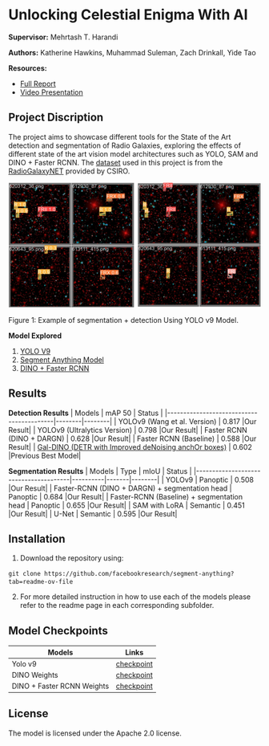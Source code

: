 #  Unlocking Celestial Enigma With AI

**Supervisor:** Mehrtash T. Harandi

**Authors:** Katherine Hawkins, Muhammad Suleman, Zach Drinkall, Yide Tao

**Resources:**
- [Full Report](https://github.com/katherinehawkins/FYPGalaxy/Final%20Report%20-%20ENG4072.pdf)
- [Video Presentation](https://monash.au.panopto.com/Panopto/Pages/Viewer.aspx?id=0a280098-8c8e-4223-92a4-b17300e56a46)

## Project Discription

The project aims to showcase different tools for the State of the Art detection and segmentation of Radio Galaxies, exploring the effects of different state of the art vision model architectures such as YOLO, SAM and DINO + Faster RCNN. The [dataset](https://data.csiro.au/collection/csiro%3A61068v1) used in this project is from the [RadioGalaxyNET](https://arxiv.org/abs/2312.00306) provided by CSIRO.

<p float="middle">
  <img src="0_images/demo1_seg_detect.png?raw" alt="Segmentation Detection Demo"/>
  <p>Figure 1: Example of segmentation + detection Using YOLO v9 Model.</p>
</p>

**Model Explored**
1. [YOLO V9](https://github.com/katherinehawkins/FYPGalaxy/YOLOv9)
2. [Segment Anything Model](https://github.com/katherinehawkins/FYPGalaxy/SAM)
3. [DINO + Faster RCNN](https://github.com/katherinehawkins/FYPGalaxy/DINOFasterRCNN)

## Results
**Detection Results**
| Models                                   | mAP 50 | Status |
|------------------------------------------|--------|--------|
| YOLOv9 (Wang et al. Version)             | 0.817  |Our Result|
| YOLOv9 (Ultralytics Version)             | 0.798  |Our Result|
| Faster RCNN (DINO + DARGN)               | 0.628  |Our Result|
| Faster RCNN (Baseline)                   | 0.588  |Our Result|
| [Gal-DINO (DETR with Improved deNoising anchOr boxes)](https://arxiv.org/abs/2312.00306) | 0.602  |Previous Best Model|

**Segmentation Results**
| Models                                | Type     | mIoU  | Status |
|---------------------------------------|----------|-------|--------|
| YOLOv9                                 | Panoptic | 0.508 |Our Result|
| Faster-RCNN (DINO + DARGN) + segmentation head | Panoptic | 0.684 |Our Result|
| Faster-RCNN (Baseline) + segmentation head | Panoptic | 0.655 |Our Result|
| SAM with LoRA                          | Semantic | 0.451 |Our Result|
| U-Net                                  | Semantic | 0.595 |Our Result|

## Installation
1. Download the repository using:
```
git clone https://github.com/facebookresearch/segment-anything?tab=readme-ov-file
```

2. For more detailed instruction in how to use each of the models please refer to the readme page in each corresponding subfolder.

## Model Checkpoints
| Models                                   | Links | 
|------------------------------------------|--------|
| Yolo v9            | [checkpoint]()|
| DINO Weights          | [checkpoint]()|
| DINO + Faster RCNN Weights         | [checkpoint]()|

## License
The model is licensed under the Apache 2.0 license.